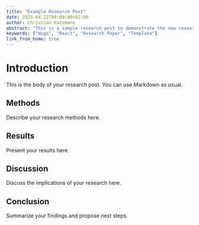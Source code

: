 ```yaml
---
title: "Example Research Post"
date: 2025-04-22T00:09:00+02:00
author: Christian Katzmann
abstract: "This is a sample research post to demonstrate the new research paper template integration."
keywords: ["Hugo", "React", "Research Paper", "Template"]
link_from_home: true
---
```


# Introduction

This is the body of your research post. You can use Markdown as usual.

## Methods

Describe your research methods here.

## Results

Present your results here.

## Discussion

Discuss the implications of your research here.

## Conclusion

Summarize your findings and propose next steps.
